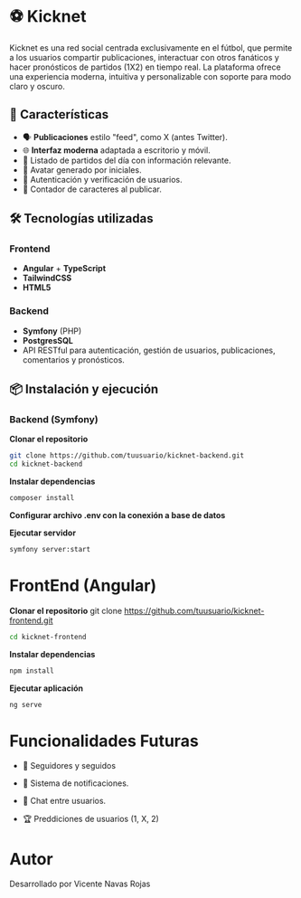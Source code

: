 # ⚽ Kicknet

Kicknet es una red social centrada exclusivamente en el fútbol, que permite a los usuarios compartir publicaciones, interactuar con otros fanáticos y hacer pronósticos de partidos (1X2) en tiempo real. La plataforma ofrece una experiencia moderna, intuitiva y personalizable con soporte para modo claro y oscuro.

## 🚀 Características

- 🗣️ **Publicaciones** estilo "feed", como X (antes Twitter).
- 🌐 **Interfaz moderna** adaptada a escritorio y móvil.
- 📅 Listado de partidos del día con información relevante.
- 👤 Avatar generado por iniciales.
- 🔐 Autenticación y verificación de usuarios.
- 🧾 Contador de caracteres al publicar.

## 🛠️ Tecnologías utilizadas

### Frontend
- **Angular** + **TypeScript**
- **TailwindCSS**
- **HTML5**

### Backend
- **Symfony** (PHP)
- **PostgresSQL**
- API RESTful para autenticación, gestión de usuarios, publicaciones, comentarios y pronósticos.

## 📦 Instalación y ejecución

### Backend (Symfony)

**Clonar el repositorio**
   ```bash
git clone https://github.com/tuusuario/kicknet-backend.git
cd kicknet-backend
 ```

**Instalar dependencias**
```bash
composer install
```

**Configurar archivo .env con la conexión a base de datos**

**Ejecutar servidor**
```bash
symfony server:start
```

# FrontEnd (Angular)
**Clonar el repositorio**
git clone https://github.com/tuusuario/kicknet-frontend.git
```bash
cd kicknet-frontend
```

**Instalar dependencias**
```bash
npm install
```

**Ejecutar aplicación**
```bash
ng serve
```

# Funcionalidades Futuras

- 👤 Seguidores y seguidos

- 🔔 Sistema de notificaciones.

- 💬 Chat entre usuarios.

- 🏆 Preddiciones de usuarios (1, X, 2)

# Autor
Desarrollado por Vicente Navas Rojas

